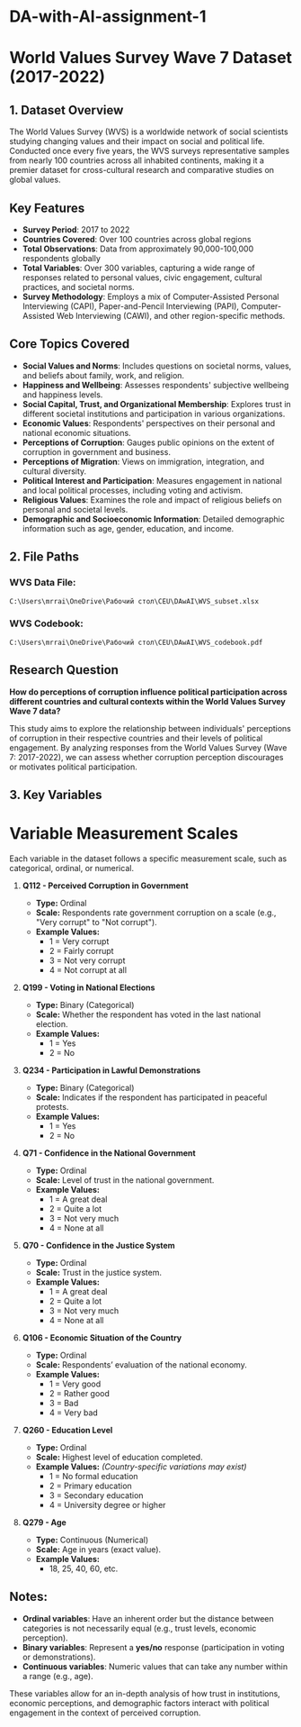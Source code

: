 # DA-with-AI-assignment-1
# World Values Survey Wave 7 Dataset (2017-2022)

## 1. Dataset Overview
The World Values Survey (WVS) is a worldwide network of social scientists studying changing values and their impact on social and political life. Conducted once every five years, the WVS surveys representative samples from nearly 100 countries across all inhabited continents, making it a premier dataset for cross-cultural research and comparative studies on global values.

## Key Features
- **Survey Period**: 2017 to 2022
- **Countries Covered**: Over 100 countries across global regions
- **Total Observations**: Data from approximately 90,000-100,000 respondents globally
- **Total Variables**: Over 300 variables, capturing a wide range of responses related to personal values, civic engagement, cultural practices, and societal norms.
- **Survey Methodology**: Employs a mix of Computer-Assisted Personal Interviewing (CAPI), Paper-and-Pencil Interviewing (PAPI), Computer-Assisted Web Interviewing (CAWI), and other region-specific methods.

## Core Topics Covered
- **Social Values and Norms**: Includes questions on societal norms, values, and beliefs about family, work, and religion.
- **Happiness and Wellbeing**: Assesses respondents' subjective wellbeing and happiness levels.
- **Social Capital, Trust, and Organizational Membership**: Explores trust in different societal institutions and participation in various organizations.
- **Economic Values**: Respondents' perspectives on their personal and national economic situations.
- **Perceptions of Corruption**: Gauges public opinions on the extent of corruption in government and business.
- **Perceptions of Migration**: Views on immigration, integration, and cultural diversity.
- **Political Interest and Participation**: Measures engagement in national and local political processes, including voting and activism.
- **Religious Values**: Examines the role and impact of religious beliefs on personal and societal levels.
- **Demographic and Socioeconomic Information**: Detailed demographic information such as age, gender, education, and income.

## 2. File Paths

### WVS Data File:
`C:\Users\mrrai\OneDrive\Рабочий стол\CEU\DAwAI\WVS_subset.xlsx`

### WVS Codebook:
`C:\Users\mrrai\OneDrive\Рабочий стол\CEU\DAwAI\WVS_codebook.pdf`

## Research Question
**How do perceptions of corruption influence political participation across different countries and cultural contexts within the World Values Survey Wave 7 data?**

This study aims to explore the relationship between individuals' perceptions of corruption in their respective countries and their levels of political engagement. By analyzing responses from the World Values Survey (Wave 7: 2017-2022), we can assess whether corruption perception discourages or motivates political participation.

## 3. Key Variables
# Variable Measurement Scales

Each variable in the dataset follows a specific measurement scale, such as categorical, ordinal, or numerical.

1. **Q112 - Perceived Corruption in Government**  
   - **Type:** Ordinal  
   - **Scale:** Respondents rate government corruption on a scale (e.g., "Very corrupt" to "Not corrupt").  
   - **Example Values:**
     - 1 = Very corrupt  
     - 2 = Fairly corrupt  
     - 3 = Not very corrupt  
     - 4 = Not corrupt at all  

2. **Q199 - Voting in National Elections**  
   - **Type:** Binary (Categorical)  
   - **Scale:** Whether the respondent has voted in the last national election.  
   - **Example Values:**
     - 1 = Yes  
     - 2 = No  

3. **Q234 - Participation in Lawful Demonstrations**  
   - **Type:** Binary (Categorical)  
   - **Scale:** Indicates if the respondent has participated in peaceful protests.  
   - **Example Values:**
     - 1 = Yes  
     - 2 = No  

4. **Q71 - Confidence in the National Government**  
   - **Type:** Ordinal  
   - **Scale:** Level of trust in the national government.  
   - **Example Values:**
     - 1 = A great deal  
     - 2 = Quite a lot  
     - 3 = Not very much  
     - 4 = None at all  

5. **Q70 - Confidence in the Justice System**  
   - **Type:** Ordinal  
   - **Scale:** Trust in the justice system.  
   - **Example Values:**
     - 1 = A great deal  
     - 2 = Quite a lot  
     - 3 = Not very much  
     - 4 = None at all  

6. **Q106 - Economic Situation of the Country**  
   - **Type:** Ordinal  
   - **Scale:** Respondents’ evaluation of the national economy.  
   - **Example Values:**
     - 1 = Very good  
     - 2 = Rather good  
     - 3 = Bad  
     - 4 = Very bad  

7. **Q260 - Education Level**  
   - **Type:** Ordinal  
   - **Scale:** Highest level of education completed.  
   - **Example Values:** *(Country-specific variations may exist)*
     - 1 = No formal education  
     - 2 = Primary education  
     - 3 = Secondary education  
     - 4 = University degree or higher  

8. **Q279 - Age**  
   - **Type:** Continuous (Numerical)  
   - **Scale:** Age in years (exact value).  
   - **Example Values:**  
     - 18, 25, 40, 60, etc.

## Notes:
- **Ordinal variables**: Have an inherent order but the distance between categories is not necessarily equal (e.g., trust levels, economic perception).  
- **Binary variables**: Represent a **yes/no** response (participation in voting or demonstrations).  
- **Continuous variables**: Numeric values that can take any number within a range (e.g., age).  

These variables allow for an in-depth analysis of how trust in institutions, economic perceptions, and demographic factors interact with political engagement in the context of perceived corruption.

